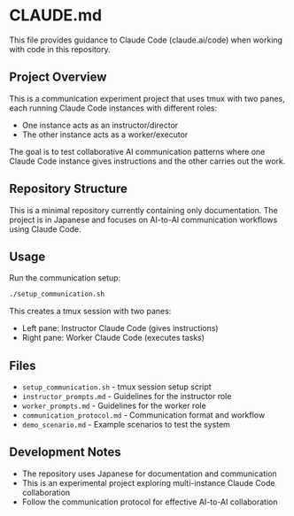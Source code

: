 # CLAUDE.md

This file provides guidance to Claude Code (claude.ai/code) when working with code in this repository.

## Project Overview

This is a communication experiment project that uses tmux with two panes, each running Claude Code instances with different roles:
- One instance acts as an instructor/director
- The other instance acts as a worker/executor

The goal is to test collaborative AI communication patterns where one Claude Code instance gives instructions and the other carries out the work.

## Repository Structure

This is a minimal repository currently containing only documentation. The project is in Japanese and focuses on AI-to-AI communication workflows using Claude Code.

## Usage

Run the communication setup:
```bash
./setup_communication.sh
```

This creates a tmux session with two panes:
- Left pane: Instructor Claude Code (gives instructions)
- Right pane: Worker Claude Code (executes tasks)

## Files

- `setup_communication.sh` - tmux session setup script
- `instructor_prompts.md` - Guidelines for the instructor role
- `worker_prompts.md` - Guidelines for the worker role  
- `communication_protocol.md` - Communication format and workflow
- `demo_scenario.md` - Example scenarios to test the system

## Development Notes

- The repository uses Japanese for documentation and communication
- This is an experimental project exploring multi-instance Claude Code collaboration
- Follow the communication protocol for effective AI-to-AI collaboration
